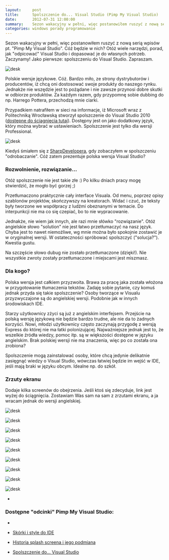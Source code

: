 ```yaml
---
layout:     post
title:      Spolszczenie do... Visual Studio (Pimp My Visual Studio)
date:       2012-07-31 12:00:00
summary:    Sezon wakacyjny w pełni, więc postanowiłem ruszyć z nową serią wpisów pt. "Pimp My Visual Studio". Cóż będzie w nich? Otóż wiele narzędzi, porad, jak "odpicować" Visual Studio i dopasować je do własnych potrzeb. Zaczynamy! Jako pierwsze: spolszczeniu do Visual Studio. Zapraszam.Polskie wersje języko...
categories: windows porady programowanie
---
```




Sezon wakacyjny w pełni, więc postanowiłem ruszyć z nową serią wpisów pt. "Pimp My Visual Studio". Cóż będzie w nich? Otóż wiele narzędzi, porad, jak "odpicować" Visual Studio i dopasować je do własnych potrzeb. Zaczynamy! Jako pierwsze: spolszczeniu do Visual Studio. Zapraszam.



![desk](https://raw.githubusercontent.com/djfoxer/djfoxer.github.io/master/_img/2012-7-31-_128_/g_-_608x405_-_-_35148x20120731151942_0.png)



Polskie wersje językowe. Cóż. Bardzo miło, ze strony dystrybutorów i producentów, iż chcą oni dostosować swoje produkty do naszego rynku. Jednakże nie wszędzie jest to pożądane i nie zawsze przynosi dobre skutki w odbiorze produktów. Za każdym razem, gdy przypomnę sobie dubbing do np. Harrego Pottera, przechodzą mnie ciarki.

Przypadkiem natrafiłem w sieci na informacje, iż Microsoft wraz z Politechniką Wrocławską stworzył spolszczenie do Visual Studio 2010 ([dostępne do ściągnięcia tutaj](http://www.microsoft.com/pl-pl/download/details.aspx?id=21615)). Dostępny jest on jako dodatkowy język, który można wybrać w ustawieniach. Spolszczenie jest tylko dla wersji Professional.



![desk](https://raw.githubusercontent.com/djfoxer/djfoxer.github.io/master/_img/2012-7-31-_128_/g_-_608x405_-_-_35148x20120726133238_0.png)



Kiedyś śmiałem się z [SharpDevelopera](http://www.icsharpcode.net/OpenSource/SD/), gdy zobaczyłem w spolszczeniu "odrobaczanie". Cóż zatem prezentuje polska wersja Visual Studio?




### Rozwolnienie, rozwiązanie...



Otóż spolszczenie nie jest takie złe :) Po kilku dniach pracy mogę stwierdzić, że mogło być gorzej ;)

Przetłumaczono praktycznie cały interface Visuala. Od menu, poprzez opisy szablonów projektów, skończywszy na kreatorach. Widać i czuć, że teksty były tworzone we współpracy z ludźmi obeznanymi w temacie. Do interpunkcji nie ma co się czepiać, bo to nie wypracowanie.  

Jednakże, nie wiem jak innych, ale razi mnie słówko "rozwiązanie". Otóż angielskie słowo "solution" nie jest łatwo przetłumaczyć na nasz język. Chyba jest to nawet niemożliwe, wg mnie można było spokojnie zostawić je w oryginalnej wersji. W ostateczności spróbować spolszczyć ("solucja?"). Kwestia gustu.

Na szczęście słowo dubug nie zostało przetłumaczone (dzięki!). Nie wszystkie zwroty zostały przetłumaczone i miejscami jest miszmasz.



### Dla kogo?



Polska wersja jest całkiem przyzwoita. Brawa za pracę jaka została włożona w przygotowanie tłumaczenia tekstów. Zadaję sobie pytanie, czy komuś jednak przyda się takie spolszczenie? Osoby tworzące w Visualu przyzwyczajone są do angielskiej wersji. Podobnie jak w innych środowiskach IDE. 

Starzy użytkownicy zżyci są już z angielskim interfejsem. Przejście na polską wersję językową nie będzie bardzo trudne, ale nie da to żadnych korzyści. Nowi, młodzi użytkownicy często zaczynają przygodę z wersją Express do której nie ma łatki polonizującej. Najważniejsze jednak jest to, że wszelkie źródła wiedzy, pomoc itp. są w większości dostępne w języku angielskim. Brak polskiej wersji nie ma znaczenia, więc po co została ona zrobiona? 

Spolszczenie mogą zainstalować osoby, które chcą jedynie delikatnie zasięgnąć wiedzy o Visual Studio, wówczas łatwiej będzie im wejść w IDE, jeśli mają braki w języku obcym. Idealne np. do szkół.
 



### Zrzuty ekranu

 

Dodaje kilka screenów do obejrzenia. Jeśli ktoś się zdecyduje, link jest wyżej do ściągnięcia. Zostawiam Was sam na sam z zrzutami ekranu, a ja wracam jednak do wersji angielskiej.



![desk](https://raw.githubusercontent.com/djfoxer/djfoxer.github.io/master/_img/2012-7-31-_128_/g_-_608x405_-_-_35148x20120721155858_0.png)




![desk](https://raw.githubusercontent.com/djfoxer/djfoxer.github.io/master/_img/2012-7-31-_128_/g_-_608x405_-_-_35148x20120721155903_0.png)




![desk](https://raw.githubusercontent.com/djfoxer/djfoxer.github.io/master/_img/2012-7-31-_128_/g_-_608x405_-_-_35148x20120721155907_0.png)




![desk](https://raw.githubusercontent.com/djfoxer/djfoxer.github.io/master/_img/2012-7-31-_128_/g_-_608x405_-_-_35148x20120721155911_0.png)




![desk](https://raw.githubusercontent.com/djfoxer/djfoxer.github.io/master/_img/2012-7-31-_128_/g_-_608x405_-_-_35148x20120721155926_0.png)




![desk](https://raw.githubusercontent.com/djfoxer/djfoxer.github.io/master/_img/2012-7-31-_128_/g_-_608x405_-_-_35148x20120721155930_0.png)




![desk](https://raw.githubusercontent.com/djfoxer/djfoxer.github.io/master/_img/2012-7-31-_128_/g_-_608x405_-_-_35148x20120721155947_0.png)




![desk](https://raw.githubusercontent.com/djfoxer/djfoxer.github.io/master/_img/2012-7-31-_128_/g_-_608x405_-_-_35148x20120721155953_0.png)




![desk](https://raw.githubusercontent.com/djfoxer/djfoxer.github.io/master/_img/2012-7-31-_128_/g_-_608x405_-_-_35148x20120721155957_0.png)





 *

### Dostępne "odcinki" Pimp My Visual Studio:

* 

  * [Skórki i style do IDE](http://www.dobreprogramy.pl/djfoxer/Skorki-i-style-do-IDE-Pimp-My-Visual-Studio,35448.html)
 

  * [Historia splash screena i jego podmiana](http://www.dobreprogramy.pl/djfoxer/Historia-splash-screena-i-jego-podmiana-Pimp-My-Visual-Studio,35268.html)


  * [Spolszczenie do... Visual Studio](http://www.dobreprogramy.pl/djfoxer/Spolszczenie-do-Visual-Studio-Pimp-My-Visual-Studio,35148.html)
